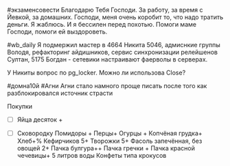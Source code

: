 #экзаменсовести 
Благодарю Тебя Господи. За работу, за время с Йевкой, за домашних. 
Господи, меня очень коробит то, что надо тратить деньги. Я жаблюсь.
И я бессилен перед похотью.
Помоги маме Господи, помоги ей выздороветь.

#wb_daily 
Я подмержил мастер в 4664
Никита 5046, адмиснкие группы
Володя, рефакторинг айдишников, сервис синхронизации релейшенов
Султан, 5175 
Богдан - сетевики настраивают фаерволы в серверах.

У Никиты вопрос по pg_locker. Можно ли использова Close?

#домна10й #Агни
Агни стало намного проще писать после того как разблокировался источник страсти

Покупки 
- [ ] Яйца десяток +
- [ ] Сковородку 
Помидоры +
Перцы+
Огурцы +
Копчёная грудка+
Хлеб+%
Кефирчиков 5+
Творожки 5+
Фасоль запечённая, без овощей 2+
Пачка булгура++
Пачка гречки +
Пачка красной чечевицы+
5 литров воды 
Конфеты типа крокусов

